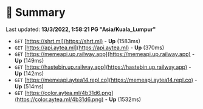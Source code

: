 # 📖 Summary
Last updated: **13/3/2022, 1:58:21 PG "Asia/Kuala_Lumpur"**

- `GET` [https://shrt.ml](https://shrt.ml) - **Up** (1583ms)
- `GET` [https://api.aytea.ml](https://api.aytea.ml) - **Up** (370ms)
- `GET` [https://memeapi.up.railway.app](https://memeapi.up.railway.app) - **Up** (149ms)
- `GET` [https://hastebin.up.railway.app](https://hastebin.up.railway.app) - **Up** (142ms)
- `GET` [https://memeapi.aytea14.repl.co](https://memeapi.aytea14.repl.co) - **Up** (514ms)
- `GET` [https://color.aytea.ml/4b31d6.png](https://color.aytea.ml/4b31d6.png) - **Up** (1532ms)
